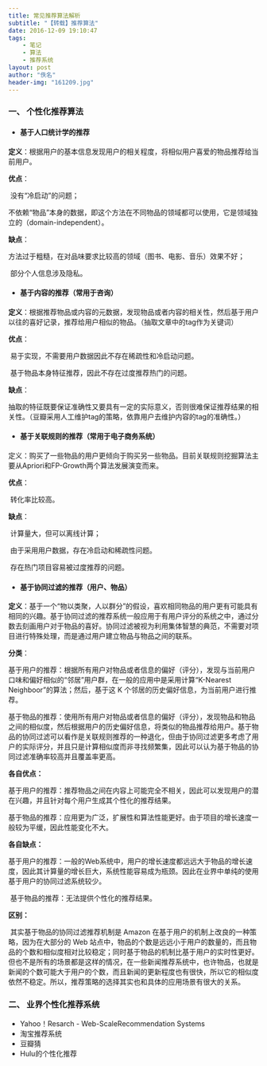 ```yaml
---
title: 常见推荐算法解析
subtitle: "【转载】推荐算法"
date: 2016-12-09 19:10:47
tags: 
	- 笔记
	- 算法
	- 推荐系统
layout: post
author: "佚名"
header-img: "161209.jpg"
---
```




### 一、 个性化推荐算法

- #### **基于人口统计学的推荐**

**定义**：根据用户的基本信息发现用户的相关程度，将相似用户喜爱的物品推荐给当前用户。

**优点**：

​        没有“冷启动”的问题；

​        不依赖“物品”本身的数据，即这个方法在不同物品的领域都可以使用，它是领域独立的（domain-independent）。

**缺点**：

​        方法过于粗糙，在对品味要求比较高的领域（图书、电影、音乐）效果不好；

​        部分个人信息涉及隐私。

- #### **基于内容的推荐（常用于咨询）**

**定义**：根据推荐物品或内容的元数据，发现物品或者内容的相关性，然后基于用户以往的喜好记录，推荐给用户相似的物品。（抽取文章中的tag作为关键词）

**优点**：

​        易于实现，不需要用户数据因此不存在稀疏性和冷启动问题。

​        基于物品本身特征推荐，因此不存在过度推荐热门的问题。

**缺点**：

​        抽取的特征既要保证准确性又要具有一定的实际意义，否则很难保证推荐结果的相关性。（豆瓣采用人工维护tag的策略，依靠用户去维护内容的tag的准确性。）

- #### **基于关联规则的推荐（常用于电子商务系统）**

定义：购买了一些物品的用户更倾向于购买另一些物品。目前关联规则挖掘算法主要从Apriori和FP-Growth两个算法发展演变而来。

**优点**：

​        转化率比较高。

**缺点**：

​        计算量大，但可以离线计算；

​        由于采用用户数据，存在冷启动和稀疏性问题。

​        存在热门项目容易被过度推荐的问题。

- #### **基于协同过滤的推荐（用户、物品）**

**定义**：基于一个“物以类聚，人以群分”的假设，喜欢相同物品的用户更有可能具有相同的兴趣。基于协同过滤的推荐系统一般应用于有用户评分的系统之中，通过分数去刻画用户对于物品的喜好。协同过滤被视为利用集体智慧的典范，不需要对项目进行特殊处理，而是通过用户建立物品与物品之间的联系。

**分类**：

​        基于用户的推荐：根据所有用户对物品或者信息的偏好（评分），发现与当前用户口味和偏好相似的“邻居”用户群，在一般的应用中是采用计算“K-Nearest Neighboor”的算法；然后，基于这 K 个邻居的历史偏好信息，为当前用户进行推荐。

​        基于物品的推荐：使用所有用户对物品或者信息的偏好（评分），发现物品和物品之间的相似度，然后根据用户的历史偏好信息，将类似的物品推荐给用户。基于物品的协同过滤可以看作是关联规则推荐的一种退化，但由于协同过滤更多考虑了用户的实际评分，并且只是计算相似度而非寻找频繁集，因此可以认为基于物品的协同过滤准确率较高并且覆盖率更高。

**各自优点：**

​        基于用户的推荐：推荐物品之间在内容上可能完全不相关，因此可以发现用户的潜在兴趣，并且针对每个用户生成其个性化的推荐结果。

​        基于物品的推荐：应用更为广泛，扩展性和算法性能更好。由于项目的增长速度一般较为平缓，因此性能变化不大。

**各自缺点：**

​         基于用户的推荐：一般的Web系统中，用户的增长速度都远远大于物品的增长速度，因此其计算量的增长巨大，系统性能容易成为瓶颈。因此在业界中单纯的使用基于用户的协同过滤系统较少。

​         基于物品的推荐：无法提供个性化的推荐结果。

**区别：**

​        其实基于物品的协同过滤推荐机制是 Amazon 在基于用户的机制上改良的一种策略，因为在大部分的 Web 站点中，物品的个数是远远小于用户的数量的，而且物品的个数和相似度相对比较稳定；同时基于物品的机制比基于用户的实时性更好。但也不是所有的场景都是这样的情况，在一些新闻推荐系统中，也许物品，也就是新闻的个数可能大于用户的个数，而且新闻的更新程度也有很快，所以它的相似度依然不稳定。所以，推荐策略的选择其实也和具体的应用场景有很大的关系。

### 二、 业界个性化推荐系统

- Yahoo！Resarch - Web-ScaleRecommendation Systems
- 淘宝推荐系统
- 豆瓣猜
- Hulu的个性化推荐

<br/>